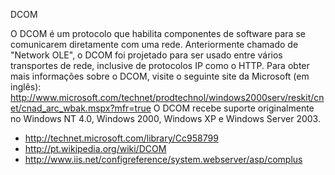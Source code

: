 DCOM

O DCOM é um protocolo que habilita componentes de software para se comunicarem diretamente com uma rede. Anteriormente chamado de "Network OLE", o DCOM foi projetado para ser usado entre vários transportes de rede, inclusive de protocolos IP como o HTTP. Para obter mais informações sobre o DCOM, visite o seguinte site da Microsoft (em inglês): http://www.microsoft.com/technet/prodtechnol/windows2000serv/reskit/cnet/cnad_arc_wbak.mspx?mfr=true
O DCOM recebe suporte originalmente no Windows NT 4.0, Windows 2000, Windows XP e Windows Server 2003.

* http://technet.microsoft.com/library/Cc958799
* http://pt.wikipedia.org/wiki/DCOM
* http://www.iis.net/configreference/system.webserver/asp/complus
